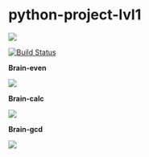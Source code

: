 # python-project-lvl1

<a href="https://codeclimate.com/github/codeclimate/codeclimate/maintainability"><img src="https://api.codeclimate.com/v1/badges/a99a88d28ad37a79dbf6/maintainability" /></a>

[![Build Status](https://travis-ci.org/vsviridoff/python-project-lvl1.svg?branch=master)](https://travis-ci.org/vsviridoff/python-project-lvl1)

<p><b>Brain-even</b></p>
<a href="https://asciinema.org/a/jer5DwNesacBXNkytXpSmhoc1" target="_blank"><img src="https://asciinema.org/a/jer5DwNesacBXNkytXpSmhoc1.svg" /></a>

<p><b>Brain-calc</b></p>
<a href="https://asciinema.org/a/uVf9srYFbf7NmiB7VMLEdGE8S" target="_blank"><img src="https://asciinema.org/a/uVf9srYFbf7NmiB7VMLEdGE8S.svg" /></a>

<p><b>Brain-gcd</b></p>
<a href="https://asciinema.org/a/En23LJJq75nolJQZWawQa3yWx" target="_blank"><img src="https://asciinema.org/a/En23LJJq75nolJQZWawQa3yWx.svg" /></a>
